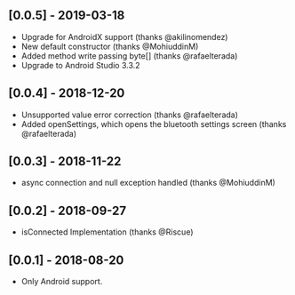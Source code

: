 ## [0.0.5] - 2019-03-18

* Upgrade for AndroidX support (thanks @akilinomendez)
* New default constructor (thanks @MohiuddinM)
* Added method write passing byte[] (thanks @rafaelterada)
* Upgrade to Android Studio 3.3.2

## [0.0.4] - 2018-12-20

* Unsupported value error correction (thanks @rafaelterada)
* Added openSettings, which opens the bluetooth settings screen (thanks @rafaelterada)


## [0.0.3] - 2018-11-22

* async connection and null exception handled (thanks @MohiuddinM)


## [0.0.2] - 2018-09-27

* isConnected Implementation (thanks @Riscue)


## [0.0.1] - 2018-08-20

* Only Android support.